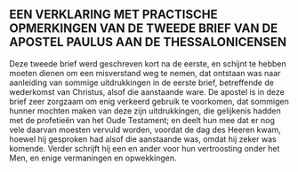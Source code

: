 ## EEN VERKLARING MET PRACTISCHE OPMERKINGEN VAN DE TWEEDE BRIEF VAN DE APOSTEL PAULUS AAN DE THESSALONICENSEN

Deze tweede brief werd geschreven kort na de eerste, en schijnt te hebben moeten dienen om een misverstand weg te nemen, dat ontstaan was naar aanleiding van sommige uitdrukkingen in de eerste brief, betreffende de wederkomst van Christus, alsof die aanstaande ware.
De apostel is in deze brief zeer zorgzaam om enig verkeerd gebruik te voorkomen, dat sommigen hunner mochten maken van deze zijn uitdrukkingen, die gelijkenis hadden met de profetieën van het Oude Testament; en deelt hun mee dat er nog vele daarvan moesten vervuld worden, voordat de dag des Heeren kwam, hoewel hij gesproken had alsof die aanstaande was, omdat hij zeker was komende. 
Verder schrijft hij een en ander voor hun vertroosting onder het Men, en enige vermaningen en opwekkingen.

